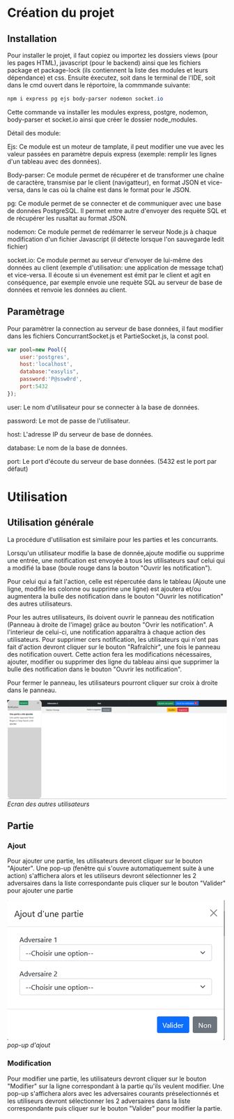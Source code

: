 # Création du projet
## Installation

Pour installer le projet, il faut copiez ou importez les dossiers views (pour les pages HTML), javascript (pour le backend) ainsi que les fichiers package et package-lock (ils contiennent la liste des modules et leurs dépendance) et css. Ensuite éxecutez, soit dans le terminal de l'IDE, soit dans le cmd ouvert dans le réportoire, la commmande suivante: 
```powershell
npm i express pg ejs body-parser nodemon socket.io
```
Cette commande va installer les modules express, postgre, nodemon, body-parser et socket.io ainsi que créer le dossier node_modules.

Détail des module:

Ejs: Ce module est un moteur de tamplate, il peut modifier une vue avec les valeur passées en paramètre depuis express (exemple: remplir les lignes d'un tableau avec des données).

Body-parser: Ce module permet de récupérer et de transformer une chaîne de caractère, transmise par le client (navigatteur), en format JSON et vice-versa, dans le cas où la chaîne est dans le format pour le JSON.

pg: Ce module permet de se connecter et de communiquer avec une base de données PostgreSQL. Il permet entre autre d'envoyer des requète SQL et de récupérer les rusaltat au format JSON.

nodemon: Ce module permet de redémarrer le serveur Node.js à chaque modification d'un fichier Javascript (il détecte lorsque l'on sauvegarde ledit fichier)

socket.io: Ce module permet au serveur d'envoyer de lui-même des données au client (exemple d'utilisation: une application de message tchat) et vice-versa. Il écoute si un évenement est émit par le client et agit en conséquence, par exemple envoie une requète SQL au serveur de base de données et renvoie les données au client.

## Paramètrage

Pour paramètrer la connection au serveur de base données, il faut modifier dans les fichiers ConcurrantSocket.js et PartieSocket.js, la const pool.

```javascript
var pool=new Pool({
    user:'postgres',
    host:'localhost',
    database:"easylis",
    password:'P@ssw0rd',
    port:5432
});
```

user: Le nom d'utilisateur pour se connecter à la base de données.

password: Le mot de passe de l'utilisateur.

host: L'adresse IP du serveur de base de données.

database: Le nom de la base de données.

port: Le port d'écoute du serveur de base données. (5432 est le port par défaut)

# Utilisation

## Utilisation générale

La procédure d'utilisation est similaire pour les parties et les concurrants.

Lorsqu'un utilisateur modifie la base de donnée,ajoute modifie ou supprime une entrée, une notification est envoyée à tous les utilisateurs sauf celui qui a modifié la base (boule rouge dans la bouton "Ouvrir les notification").

Pour celui qui a fait l'action, celle est répercutée dans le tableau (Ajoute une ligne, modifie les colonne ou supprime une ligne) est ajoutera et/ou augmentera la bulle des notification dans le bouton "Ouvrir les notification" des autres utilisateurs.

Pour les autres utilisateurs, ils doivent ouvrir le panneau des notification (Panneau à droite de l'image) grâce au bouton "Ovrir les notification". A l'interieur de celui-ci, une notification apparaîtra à chaque action des utilisateurs. Pour supprimer cers notification, les utilisateurs qui n'ont pas fait d'action devront cliquer sur le bouton "Rafraîchir", une fois le panneau des notification ouvert. Cette action fera les modifications nécessaires, ajouter, modifier ou supprimer des ligne du tableau ainsi que supprimer la bulle des notification dans le bouton "Ouvrir les notification".

Pour fermer le panneau, les utilisateurs pourront cliquer sur croix à droite dans le panneau.

![alt text](https://github.com/PoseidonjGaming/easylisTest/blob/bbef567529b71a3c34583e3a02c1ded1f850b0a4/documentation/tableau.png?raw=true)
*Ecran des autres utilisateurs*

## Partie

### Ajout

Pour ajouter une partie, les utilisateurs devront cliquer sur le bouton "Ajouter". Une pop-up (fenêtre qui s'ouvre automatiquement suite à une action) s'affichera alors et les utiliseurs devront sélectionner les 2 adversaires dans la liste correspondante puis cliquer sur le bouton "Valider" pour ajouter une partie

![alt text](https://github.com/PoseidonjGaming/easylisTest/blob/8602e2ca214daa38f5895bf5f0808d0ab4d96a6e/documentation/modal%20partie.png?raw=true)
*pop-up d'ajout*

### Modification

Pour modifier une partie, les utilisateurs devront cliquer sur le bouton "Modifier" sur la ligne correspondant à la partie qu'ils veulent modifier. Une pop-up s'affichera alors avec les adversaires courants préselectionnés et les utiliseurs devront sélectionner les 2 adversaires dans la liste correspondante puis cliquer sur le bouton "Valider" pour modifier la partie.
